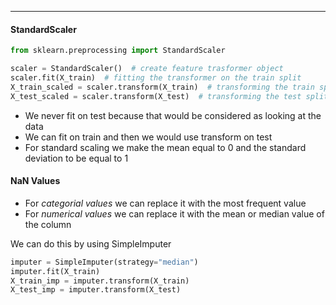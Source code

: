 ***
#### StandardScaler
```python
from sklearn.preprocessing import StandardScaler

scaler = StandardScaler()  # create feature trasformer object
scaler.fit(X_train)  # fitting the transformer on the train split
X_train_scaled = scaler.transform(X_train)  # transforming the train split
X_test_scaled = scaler.transform(X_test)  # transforming the test split
```
* We never fit on test because that would be considered as looking at the data
* We can fit on train and then we would use transform on test
* For standard scaling we make the mean equal to 0 and the standard deviation to be equal to 1

#### NaN Values
* For *categorial values* we can replace it with the most frequent value
* For *numerical values* we can replace it with the mean or median value of the column

We can do this by using SimpleImputer
```python
imputer = SimpleImputer(strategy="median")
imputer.fit(X_train)
X_train_imp = imputer.transform(X_train)
X_test_imp = imputer.transform(X_test)
```